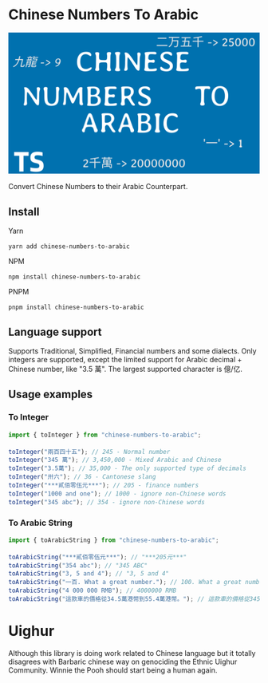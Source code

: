 # Chinese Numbers To Arabic

![banner](./assets/cn-numbers-to-arabic.png)

Convert Chinese Numbers to their Arabic Counterpart.

## Install

Yarn

```shell
yarn add chinese-numbers-to-arabic
```

NPM

```shell
npm install chinese-numbers-to-arabic
```

PNPM

```shell
pnpm install chinese-numbers-to-arabic
```

## Language support

Supports Traditional, Simplified, Financial numbers and some dialects. Only integers are supported, except the limited support for Arabic decimal + Chinese number, like "3.5 萬". The largest supported character is 億/亿.

## Usage examples

### To Integer

```ts
import { toInteger } from "chinese-numbers-to-arabic";

toInteger("兩百四十五"); // 245 - Normal number
toInteger("345 萬"); // 3,450,000 - Mixed Arabic and Chinese
toInteger("3.5萬"); // 35,000 - The only supported type of decimals
toInteger("卅六"); // 36 - Cantonese slang
toInteger("***貳佰零伍元***"); // 205 - finance numbers
toInteger("1000 and one"); // 1000 - ignore non-Chinese words
toInteger("345 abc"); // 354 - ignore non-Chinese words
```

### To Arabic String

```ts
import { toArabicString } from "chinese-numbers-to-arabic";

toArabicString("***貳佰零伍元***"); // "***205元***"
toArabicString("354 abc"); // "345 ABC"
toArabicString("3, 5 and 4"); // "3, 5 and 4"
toArabicString("一百. What a great number."); // 100. What a great number.
toArabicString("4 000 000 RMB"); // 4000000 RMB
toArabicString("這款車的價格從34.5萬港幣到55.4萬港幣。"); // 這款車的價格從345000港幣到554000港幣。
```

# Uighur

Although this library is doing work related to Chinese language but it totally disagrees with Barbaric chinese way on genociding the Ethnic Uighur Community. Winnie the Pooh should start being a human again.
